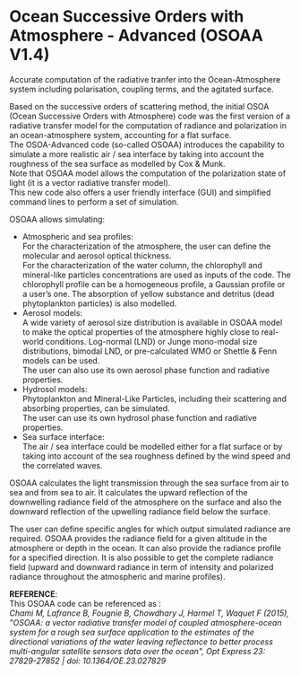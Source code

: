 # Ocean Successive Orders with Atmosphere - Advanced (OSOAA V1.4)

Accurate computation of the radiative tranfer into the Ocean-Atmosphere system including polarisation, coupling terms, and the agitated surface.  
      
Based on the successive orders of scattering method, the initial OSOA (Ocean Successive Orders with Atmosphere) code was the first version of a radiative transfer model for the computation of radiance and polarization in an ocean-atmosphere system, accounting for a flat surface.  
The OSOA-Advanced code (so-called OSOAA) introduces the capability to simulate a more realistic air / sea interface by taking into account the roughness of the sea surface as modelled by Cox & Munk.   
Note that OSOAA model allows the computation of the polarization state of light (it is a vector radiative transfer model).   
This new code also offers a user friendly interface (GUI) and simplified command lines to perform a set of simulation.  
  
OSOAA allows simulating:
* Atmospheric and sea profiles:  
For the characterization of the atmosphere, the user can define the molecular and aerosol optical thickness.  
For the characterization of the water column, the chlorophyll and mineral-like particles concentrations are used as inputs of the code. The chlorophyll profile can be a homogeneous profile, a Gaussian profile or a user’s one. The absorption of yellow substance and detritus (dead phytoplankton particles) is also modelled.  
* Aerosol models:  
A wide variety of aerosol size distribution is available in OSOAA model to make the optical properties of the atmosphere highly close to real-world conditions. Log-normal (LND) or Junge mono-modal size distributions, bimodal LND, or pre-calculated WMO or Shettle & Fenn models can be used.  
The user can also use its own aerosol phase function and radiative properties.  
* Hydrosol models:   
Phytoplankton and Mineral-Like Particles, including their scattering and absorbing properties, can be simulated.  
The user can use its own hydrosol phase function and radiative properties.  
* Sea surface interface:  
The air / sea interface could be modelled either for a flat surface or by taking into account of the sea roughness defined by the wind speed and the correlated waves.  

OSOAA calculates the light transmission through the sea surface from air to sea and from sea to air. It calculates the upward reflection of the downwelling radiance field of the atmosphere on the surface and also the downward reflection of the upwelling radiance field below the surface.
  
The user can define specific angles for which output simulated radiance are required.
OSOAA provides the radiance field for a given altitude in the atmosphere or depth in the ocean. It can also provide the radiance profile for a specified direction. It is also possible to get the complete radiance field (upward and downward radiance in term of intensity and polarized radiance throughout the atmospheric and marine profiles).
 
**REFERENCE**:  
This OSOAA code can be referenced as :  
*Chami M, Lafrance B, Fougnie B, Chowdhary J, Harmel T, Waquet F (2015), "OSOAA: a vector radiative transfer model of coupled atmosphere-ocean system for a rough sea surface application to the estimates of the directional variations of the water leaving reflectance to better process multi-angular satellite sensors data over the ocean", Opt Express 23: 27829-27852 | doi: 10.1364/OE.23.027829*

